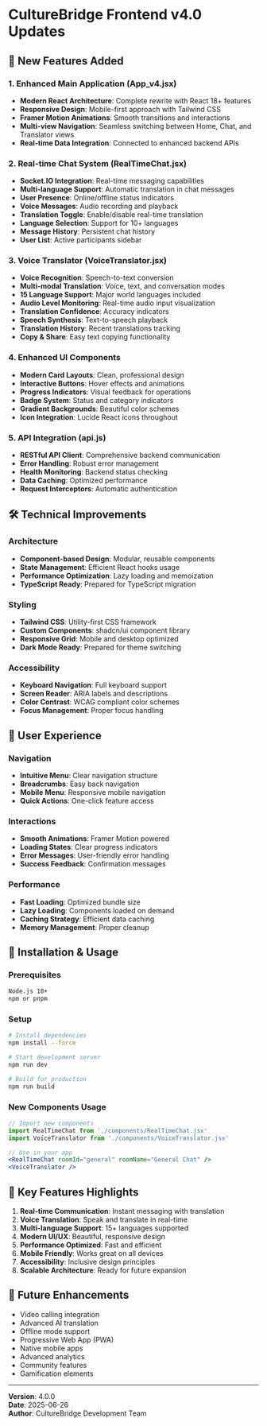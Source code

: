 # CultureBridge Frontend v4.0 Updates

## 🚀 New Features Added

### 1. Enhanced Main Application (App_v4.jsx)
- **Modern React Architecture**: Complete rewrite with React 18+ features
- **Responsive Design**: Mobile-first approach with Tailwind CSS
- **Framer Motion Animations**: Smooth transitions and interactions
- **Multi-view Navigation**: Seamless switching between Home, Chat, and Translator views
- **Real-time Data Integration**: Connected to enhanced backend APIs

### 2. Real-time Chat System (RealTimeChat.jsx)
- **Socket.IO Integration**: Real-time messaging capabilities
- **Multi-language Support**: Automatic translation in chat messages
- **User Presence**: Online/offline status indicators
- **Voice Messages**: Audio recording and playback
- **Translation Toggle**: Enable/disable real-time translation
- **Language Selection**: Support for 10+ languages
- **Message History**: Persistent chat history
- **User List**: Active participants sidebar

### 3. Voice Translator (VoiceTranslator.jsx)
- **Voice Recognition**: Speech-to-text conversion
- **Multi-modal Translation**: Voice, text, and conversation modes
- **15 Language Support**: Major world languages included
- **Audio Level Monitoring**: Real-time audio input visualization
- **Translation Confidence**: Accuracy indicators
- **Speech Synthesis**: Text-to-speech playback
- **Translation History**: Recent translations tracking
- **Copy & Share**: Easy text copying functionality

### 4. Enhanced UI Components
- **Modern Card Layouts**: Clean, professional design
- **Interactive Buttons**: Hover effects and animations
- **Progress Indicators**: Visual feedback for operations
- **Badge System**: Status and category indicators
- **Gradient Backgrounds**: Beautiful color schemes
- **Icon Integration**: Lucide React icons throughout

### 5. API Integration (api.js)
- **RESTful API Client**: Comprehensive backend communication
- **Error Handling**: Robust error management
- **Health Monitoring**: Backend status checking
- **Data Caching**: Optimized performance
- **Request Interceptors**: Automatic authentication

## 🛠 Technical Improvements

### Architecture
- **Component-based Design**: Modular, reusable components
- **State Management**: Efficient React hooks usage
- **Performance Optimization**: Lazy loading and memoization
- **TypeScript Ready**: Prepared for TypeScript migration

### Styling
- **Tailwind CSS**: Utility-first CSS framework
- **Custom Components**: shadcn/ui component library
- **Responsive Grid**: Mobile and desktop optimized
- **Dark Mode Ready**: Prepared for theme switching

### Accessibility
- **Keyboard Navigation**: Full keyboard support
- **Screen Reader**: ARIA labels and descriptions
- **Color Contrast**: WCAG compliant color schemes
- **Focus Management**: Proper focus handling

## 📱 User Experience

### Navigation
- **Intuitive Menu**: Clear navigation structure
- **Breadcrumbs**: Easy back navigation
- **Mobile Menu**: Responsive mobile navigation
- **Quick Actions**: One-click feature access

### Interactions
- **Smooth Animations**: Framer Motion powered
- **Loading States**: Clear progress indicators
- **Error Messages**: User-friendly error handling
- **Success Feedback**: Confirmation messages

### Performance
- **Fast Loading**: Optimized bundle size
- **Lazy Loading**: Components loaded on demand
- **Caching Strategy**: Efficient data caching
- **Memory Management**: Proper cleanup

## 🔧 Installation & Usage

### Prerequisites
```bash
Node.js 18+
npm or pnpm
```

### Setup
```bash
# Install dependencies
npm install --force

# Start development server
npm run dev

# Build for production
npm run build
```

### New Components Usage
```jsx
// Import new components
import RealTimeChat from './components/RealTimeChat.jsx'
import VoiceTranslator from './components/VoiceTranslator.jsx'

// Use in your app
<RealTimeChat roomId="general" roomName="General Chat" />
<VoiceTranslator />
```

## 🌟 Key Features Highlights

1. **Real-time Communication**: Instant messaging with translation
2. **Voice Translation**: Speak and translate in real-time
3. **Multi-language Support**: 15+ languages supported
4. **Modern UI/UX**: Beautiful, responsive design
5. **Performance Optimized**: Fast and efficient
6. **Mobile Friendly**: Works great on all devices
7. **Accessibility**: Inclusive design principles
8. **Scalable Architecture**: Ready for future expansion

## 🔮 Future Enhancements

- Video calling integration
- Advanced AI translation
- Offline mode support
- Progressive Web App (PWA)
- Native mobile apps
- Advanced analytics
- Community features
- Gamification elements

---

**Version**: 4.0.0  
**Date**: 2025-06-26  
**Author**: CultureBridge Development Team

